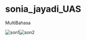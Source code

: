 # sonia_jayadi_UAS

MultiBahasa

![son1](https://user-images.githubusercontent.com/95677742/149725317-37c3e2b9-7cd0-4f63-b6d0-5dfeb2ea4e49.gif)![son2](https://user-images.githubusercontent.com/95677742/149725377-d94c6b68-51ab-4769-acd2-ecbc92b0414b.gif)

